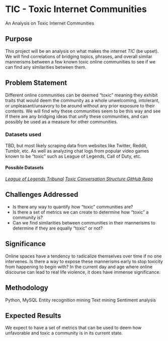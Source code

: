 # TIC - Toxic Internet Communities

An Analysis on Toxic Internet Communities

## Purpose

This project will be an analysis on what makes the internet *TIC* (be upset).
We will find correlations of bridging topics, phrases, and overall similar mannerisms between a few known toxic online communities to see if we can find any similarities between them.

## Problem Statement

Different online communities can be deemed “toxic” meaning they exhibit traits that would deem the community as a whole unwelcoming, intolerant, or unpleasant/unsavory to be around without any prior exposure to their contents.
We will find why these communities seem to be this way and see if there are any bridging ideas that unify these communities, and can possibly be used as a measure for other communities.

### Datasets used

TBD, but most likely scraping data from websites like Twitter, Reddit, Tumblr, etc. As well as analyzing chat logs from popular video games known to be “toxic” such as League of Legends, Call of Duty, etc.

#### Possible Datasets

*[League of Legends Tribunal](https://www.kaggle.com/datasets/simshengxue/league-of-legends-tribunal-chatlogs)*
*[Toxic Conversation Structure GitHub Repo](https://github.com/msaveski/toxic_conversation_structure)*

## Challenges Addressed

- Is there any way to quantify how “toxic” communities are?
- Is there a set of metrics we can create to determine how “toxic” a community is?
- Can we find similarities between communities in their mannerisms to determine if they are equally “toxic” or not?

## Significance

Online spaces have a tendency to radicalize themselves over time if no one intervenes. Is there a way to expose these mannerisms early to stop toxicity from happening to begin with?
In the current day and age where online discourse can lead to real life violence, it does have immense significance.

## Methodology

Python, MySQL
Entity recognition mining
Text mining
Sentiment analysis

## Expected Results

We expect to have a set of metrics that can be used to deem how unfavorable and toxic a community is in its current state.
